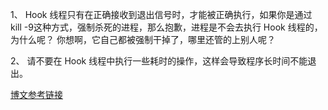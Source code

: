 1、 Hook 线程只有在正确接收到退出信号时，才能被正确执行，如果你是通过 kill -9这种方式，强制杀死的进程，那么抱歉，进程是不会去执行 Hook 线程的，为什么呢？
你想啊，它自己都被强制干掉了，哪里还管的上别人呢？

2、 请不要在 Hook 线程中执行一些耗时的操作，这样会导致程序长时间不能退出。

[博文参考链接](https://www.toutiao.com/i6679357222943719950)
